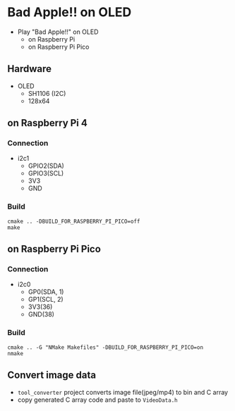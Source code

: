 # Bad Apple!! on OLED
- Play "Bad Apple!!" on OLED
	- on Raspberry Pi
	- on Raspberry Pi Pico

## Hardware
- OLED
	- SH1106 (I2C)
	- 128x64

## on Raspberry Pi 4
### Connection
- i2c1
	- GPIO2(SDA)
	- GPIO3(SCL)
	- 3V3
	- GND

### Build
```
cmake .. -DBUILD_FOR_RASPBERRY_PI_PICO=off
make
```

## on Raspberry Pi Pico
### Connection
- i2c0
	- GP0(SDA, 1)
	- GP1(SCL, 2)
	- 3V3(36)
	- GND(38)

### Build
```
cmake .. -G "NMake Makefiles" -DBUILD_FOR_RASPBERRY_PI_PICO=on
nmake
```

## Convert image data
- `tool_converter` project converts image file(jpeg/mp4) to bin and C array
- copy generated C array code and paste to `VideoData.h`

